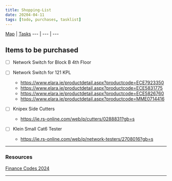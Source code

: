 ```yaml
---
title: Shopping-List
date: 20204-04-11
tags: [todo, purchases, tasklist]
---
```


[Map](../Map.md) | [Tasks](../00-Maps&Views/Tasks.md)
 --- | --- | ---
 
## Items to be purchased

- [ ] Network Switch for Block B 4th Floor
- [ ] Network Switch for 121 KPL
	- https://www.elara.ie/productdetail.aspx?productcode=ECE7923350
	- https://www.elara.ie/productdetail.aspx?productcode=ECE5831775
	- https://www.elara.ie/productdetail.aspx?productcode=ECE5826760
	- https://www.elara.ie/productdetail.aspx?productcode=MME0714416

- [ ] Knipex Side Cutters
	- https://ie.rs-online.com/web/p/cutters/0288831?gb=s
- [ ] Klein Small Cat6 Tester
	- https://ie.rs-online.com/web/p/network-testers/2708016?gb=s


--- 

### Resources

[Finance Codes 2024](https://rcsicampus.sharepoint.com/:x:/r/sites/MediaSevicesStaff/Shared%20Documents/General/Finance%20Information/Finance%20Codes%202024.xlsx?d=wc0bf963b236e4796bd231c26bc867e11&csf=1&web=1&e=zBgrfF)

---

